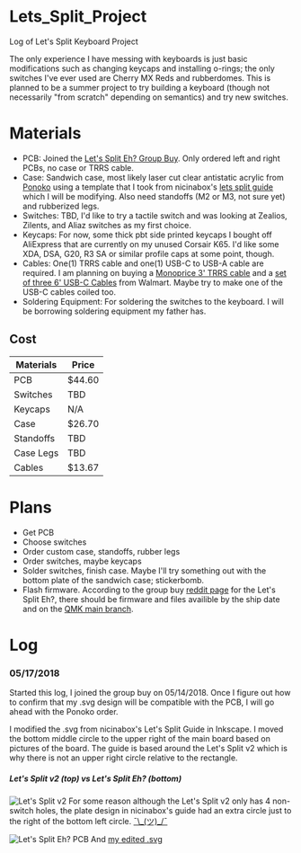 # Lets_Split_Project
Log of Let's Split Keyboard Project

The only experience I have messing with keyboards is just basic modifications such as changing keycaps and installing o-rings; the only switches I've ever used are Cherry MX Reds and rubberdomes.  This is planned to be a summer project to try building a keyboard (though not necessarily "from scratch" depending on semantics) and try new switches.
# Materials
* PCB: Joined the [Let's Split Eh? Group Buy](https://www.maple-computing.com/products/gb-lets-split-eh). Only ordered left and right PCBs, no case or TRRS cable.
* Case: Sandwich case, most likely laser cut clear antistatic acrylic from [Ponoko](https://www.ponoko.com/) using a template that I took from nicinabox's [lets split guide](https://github.com/nicinabox/lets-split-guide) which I will be modifying.  Also need standoffs (M2 or M3, not sure yet) and rubberized legs.
* Switches: TBD, I'd like to try a tactile switch and was looking at Zealios, Zilents, and Aliaz switches as my first choice.
* Keycaps: For now, some thick pbt side printed keycaps I bought off AliExpress that are currently on my unused Corsair K65. I'd like some XDA, DSA, G20, R3 SA or similar profile caps at some point, though.
* Cables: One(1) TRRS cable and one(1) USB-C to USB-A cable are required.  I am planning on buying a [Monoprice 3' TRRS cable](https://www.walmart.com/ip/Monoprice-Onyx-Series-Auxiliary-3-5mm-TRRS-Audio-Microphone-Cable-3ft/229961580) and a [set of three 6' USB-C Cables](https://www.walmart.com/ip/EEEKit-3-Pcs-6ft-USB-3-1-Type-C-Charging-Cable-Charger-Cord-for-Samsung-Galaxy-S9-S8-S8-Plus-LG-G6-V20-G5-Nexus-5X-6P/705589637) from Walmart.  Maybe try to make one of the USB-C cables coiled too.
* Soldering Equipment: For soldering the switches to the keyboard. I will be borrowing soldering equipment my father has.

## Cost
| **Materials** | **Price** |
|---------------|-----------|
| PCB           | $44.60    |
| Switches      | TBD       |
| Keycaps       | N/A       |
| Case          | $26.70    |
| Standoffs     | TBD       |
| Case Legs     | TBD       |
| Cables        | $13.67    |

# Plans
* Get PCB
* Choose switches
* Order custom case, standoffs, rubber legs
* Order switches, maybe keycaps
* Solder switches, finish case.  Maybe I'll try something out with the bottom plate of the sandwich case; stickerbomb.
* Flash firmware. According to the group buy [reddit page](https://www.reddit.com/r/MechanicalKeyboards/comments/8f6jdn/gb_lets_split_eh_gb_is_now_live/) for the Let's Split Eh?, there should be firmware and files availible by the ship date and on the [QMK main branch](https://github.com/qmk).

# Log
### 05/17/2018
Started this log, I joined the group buy on 05/14/2018. Once I figure out how to confirm that my .svg design will be compatible with the PCB, I will go ahead with the Ponoko order. 

I modified the .svg from nicinabox's Let's Split Guide in Inkscape. I moved the bottom middle circle to the upper right of the main board based on pictures of the board.  The guide is based around the Let's Split v2 which is why there is not an upper right circle relative to the rectangle.

##### Let's Split v2 (top) vs Let's Split Eh? (bottom)
![Let's Split v2](https://camo.githubusercontent.com/30e4685638a88d0773bbdba4811292794c475fc2/687474703a2f2f692e696d6775722e636f6d2f754a50716269422e6a7067)
For some reason although the Let's Split v2 only has 4 non-switch holes, the plate design in nicinabox's guide had an extra circle just to the right of the bottom left circle. [¯\\\_(ツ)\_/¯](https://qmk.fm/keyboards/lets_split/lets_split_laser.svg)

![Let's Split Eh? PCB](https://cdn.shopify.com/s/files/1/2435/1781/products/LS-Render_1296x.png?v=1525194771)
And [my edited .svg](https://github.com/kairu-g/Lets_Split_Project/blob/master/lets_split_laser2%20(1).svg)

